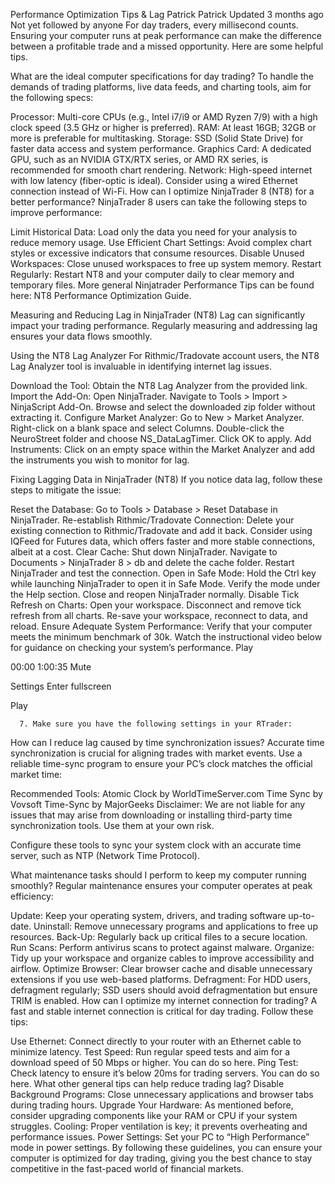 Performance Optimization Tips & Lag
Patrick
Patrick
Updated 3 months ago
Not yet followed by anyone
For day traders, every millisecond counts. Ensuring your computer runs at peak performance can make the difference between a profitable trade and a missed opportunity. Here are some helpful tips.

What are the ideal computer specifications for day trading?
To handle the demands of trading platforms, live data feeds, and charting tools, aim for the following specs:

Processor: Multi-core CPUs (e.g., Intel i7/i9 or AMD Ryzen 7/9) with a high clock speed (3.5 GHz or higher is preferred).
RAM: At least 16GB; 32GB or more is preferable for multitasking.
Storage: SSD (Solid State Drive) for faster data access and system performance.
Graphics Card: A dedicated GPU, such as an NVIDIA GTX/RTX series, or AMD RX series, is recommended for smooth chart rendering.
Network: High-speed internet with low latency (fiber-optic is ideal). Consider using a wired Ethernet connection instead of Wi-Fi.
How can I optimize NinjaTrader 8 (NT8) for a better performance?
NinjaTrader 8 users can take the following steps to improve performance:

Limit Historical Data: Load only the data you need for your analysis to reduce memory usage.
Use Efficient Chart Settings: Avoid complex chart styles or excessive indicators that consume resources.
Disable Unused Workspaces: Close unused workspaces to free up system memory.
Restart Regularly: Restart NT8 and your computer daily to clear memory and temporary files.
More general Ninjatrader Performance Tips can be found here: NT8 Performance Optimization Guide.

Measuring and Reducing Lag in NinjaTrader (NT8)
Lag can significantly impact your trading performance. Regularly measuring and addressing lag ensures your data flows smoothly.

Using the NT8 Lag Analyzer
For Rithmic/Tradovate account users, the NT8 Lag Analyzer tool is invaluable in identifying internet lag issues.

Download the Tool: Obtain the NT8 Lag Analyzer from the provided link.
Import the Add-On:
Open NinjaTrader.
Navigate to Tools > Import > NinjaScript Add-On.
Browse and select the downloaded zip folder without extracting it.
Configure Market Analyzer:
Go to New > Market Analyzer.
Right-click on a blank space and select Columns.
Double-click the NeuroStreet folder and choose NS_DataLagTimer.
Click OK to apply.
Add Instruments: Click on an empty space within the Market Analyzer and add the instruments you wish to monitor for lag.


Fixing Lagging Data in NinjaTrader (NT8)
If you notice data lag, follow these steps to mitigate the issue:

Reset the Database:
Go to Tools > Database > Reset Database in NinjaTrader.
Re-establish Rithmic/Tradovate Connection:
Delete your existing connection to Rithmic/Tradovate and add it back.
Consider using IQFeed for Futures data, which offers faster and more stable connections, albeit at a cost.
Clear Cache:
Shut down NinjaTrader.
Navigate to Documents > NinjaTrader 8 > db and delete the cache folder.
Restart NinjaTrader and test the connection.
Open in Safe Mode:
Hold the Ctrl key while launching NinjaTrader to open it in Safe Mode.
Verify the mode under the Help section.
Close and reopen NinjaTrader normally.
Disable Tick Refresh on Charts:
Open your workspace.
Disconnect and remove tick refresh from all charts.
Re-save your workspace, reconnect to data, and reload.
Ensure Adequate System Performance:
Verify that your computer meets the minimum benchmark of 30k. Watch the instructional video below for guidance on checking your system’s performance. 
Play


00:00
1:00:35
Mute

Settings
Enter fullscreen

Play

      7. Make sure you have the following settings in your RTrader:



How can I reduce lag caused by time synchronization issues?
Accurate time synchronization is crucial for aligning trades with market events. Use a reliable time-sync program to ensure your PC’s clock matches the official market time:

Recommended Tools:
Atomic Clock by WorldTimeServer.com
Time Sync by Vovsoft
Time-Sync by MajorGeeks
Disclaimer: We are not liable for any issues that may arise from downloading or installing third-party time synchronization tools. Use them at your own risk.

Configure these tools to sync your system clock with an accurate time server, such as NTP (Network Time Protocol).

What maintenance tasks should I perform to keep my computer running smoothly?
Regular maintenance ensures your computer operates at peak efficiency:

Update: Keep your operating system, drivers, and trading software up-to-date.
Uninstall: Remove unnecessary programs and applications to free up resources.
Back-Up: Regularly back up critical files to a secure location.
Run Scans: Perform antivirus scans to protect against malware.
Organize: Tidy up your workspace and organize cables to improve accessibility and airflow.
Optimize Browser: Clear browser cache and disable unnecessary extensions if you use web-based platforms.
Defragment: For HDD users, defragment regularly; SSD users should avoid defragmentation but ensure TRIM is enabled.
How can I optimize my internet connection for trading?
A fast and stable internet connection is critical for day trading. Follow these tips:

Use Ethernet: Connect directly to your router with an Ethernet cable to minimize latency.
Test Speed: Run regular speed tests and aim for a download speed of 50 Mbps or higher. You can do so here.
Ping Test: Check latency to ensure it’s below 20ms for trading servers. You can do so here.
What other general tips can help reduce trading lag?
Disable Background Programs: Close unnecessary applications and browser tabs during trading hours.
Upgrade Your Hardware: As mentioned before, consider upgrading components like your RAM or CPU if your system struggles.
Cooling: Proper ventilation is key; it prevents overheating and performance issues.
Power Settings: Set your PC to “High Performance” mode in power settings.
By following these guidelines, you can ensure your computer is optimized for day trading, giving you the best chance to stay competitive in the fast-paced world of financial markets.
